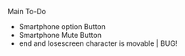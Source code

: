 Main To-Do
- Smartphone option Button
- Smartphone Mute Button
- end and losescreen character is movable | BUG!